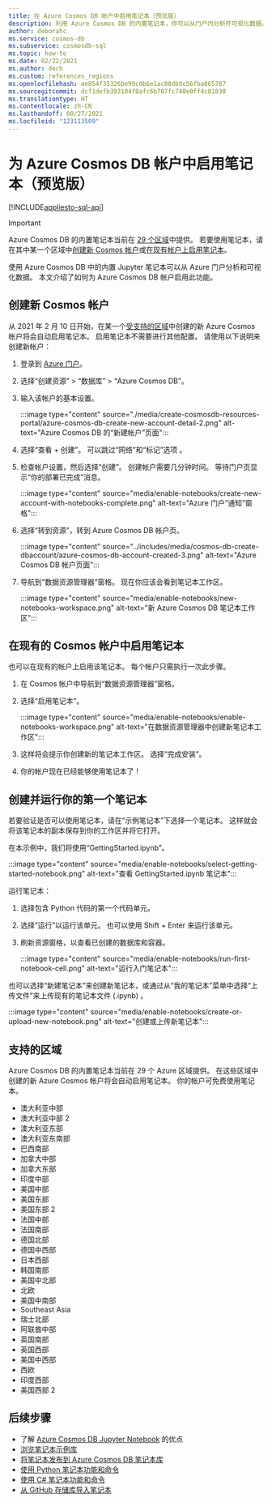 ```yaml
---
title: 在 Azure Cosmos DB 帐户中启用笔记本（预览版）
description: 利用 Azure Cosmos DB 的内置笔记本，你可以从门户内分析并可视化数据。 本文介绍了如何为 Cosmos 帐户启用此功能。
author: deborahc
ms.service: cosmos-db
ms.subservice: cosmosdb-sql
ms.topic: how-to
ms.date: 02/22/2021
ms.author: dech
ms.custom: references_regions
ms.openlocfilehash: ae854f35326be99c0b6e1ac88db9c56fba865787
ms.sourcegitcommit: dcf1defb393104f8afc6b707fc748e0ff4c81830
ms.translationtype: HT
ms.contentlocale: zh-CN
ms.lasthandoff: 08/27/2021
ms.locfileid: "123113509"
---
```

# <a name="enable-notebooks-for-azure-cosmos-db-accounts-preview"></a>为 Azure Cosmos DB 帐户中启用笔记本（预览版）
[!INCLUDE[appliesto-sql-api](../includes/appliesto-sql-api.md)]

> [!IMPORTANT]
> Azure Cosmos DB 的内置笔记本当前在 [29 个区域](#supported-regions)中提供。 若要使用笔记本，请在其中某一个区域中[创建新 Cosmos 帐户](#create-a-new-cosmos-account)或[在现有帐户上启用笔记本](#enable-notebooks-in-an-existing-cosmos-account)。 

使用 Azure Cosmos DB 中的内置 Jupyter 笔记本可以从 Azure 门户分析和可视化数据。 本文介绍了如何为 Azure Cosmos DB 帐户启用此功能。

## <a name="create-a-new-cosmos-account"></a>创建新 Cosmos 帐户
从 2021 年 2 月 10 日开始，在某一个[受支持的区域](#supported-regions)中创建的新 Azure Cosmos 帐户将会自动启用笔记本。 启用笔记本不需要进行其他配置。 请使用以下说明来创建新帐户：
1. 登录到 [Azure 门户](https://portal.azure.com/)。
1. 选择“创建资源” > “数据库” > “Azure Cosmos DB”。
1. 输入该帐户的基本设置。

   :::image type="content" source="./media/create-cosmosdb-resources-portal/azure-cosmos-db-create-new-account-detail-2.png" alt-text="Azure Cosmos DB 的“新建帐户”页面":::

1. 选择“查看 + 创建”。 可以跳过“网络”和“标记”选项 。 
1. 检查帐户设置，然后选择“创建”。 创建帐户需要几分钟时间。 等待门户页显示“你的部署已完成”消息。

   :::image type="content" source="media/enable-notebooks/create-new-account-with-notebooks-complete.png" alt-text="Azure 门户“通知”窗格":::

1. 选择“转到资源”，转到 Azure Cosmos DB 帐户页。

   :::image type="content" source="../includes/media/cosmos-db-create-dbaccount/azure-cosmos-db-account-created-3.png" alt-text="Azure Cosmos DB 帐户页面":::

1. 导航到“数据资源管理器”窗格。 现在你应该会看到笔记本工作区。

    :::image type="content" source="media/enable-notebooks/new-notebooks-workspace.png" alt-text="新 Azure Cosmos DB 笔记本工作区":::

## <a name="enable-notebooks-in-an-existing-cosmos-account"></a>在现有的 Cosmos 帐户中启用笔记本

也可以在现有的帐户上启用该笔记本。 每个帐户只需执行一次此步骤。

1. 在 Cosmos 帐户中导航到“数据资源管理器”窗格。
1. 选择“启用笔记本”。

    :::image type="content" source="media/enable-notebooks/enable-notebooks-workspace.png" alt-text="在数据资源管理器中创建新笔记本工作区":::

1. 这样将会提示你创建新的笔记本工作区。 选择“完成安装”。
1. 你的帐户现在已经能够使用笔记本了！

## <a name="create-and-run-your-first-notebook"></a>创建并运行你的第一个笔记本

若要验证是否可以使用笔记本，请在“示例笔记本”下选择一个笔记本。 这样就会将该笔记本的副本保存到你的工作区并将它打开。

在本示例中，我们将使用“GettingStarted.ipynb”。

:::image type="content" source="media/enable-notebooks/select-getting-started-notebook.png" alt-text="查看 GettingStarted.ipynb 笔记本":::

运行笔记本：
1. 选择包含 Python 代码的第一个代码单元。
1. 选择“运行”以运行该单元。 也可以使用 Shift + Enter 来运行该单元。
1. 刷新资源窗格，以查看已创建的数据库和容器。

    :::image type="content" source="media/enable-notebooks/run-first-notebook-cell.png" alt-text="运行入门笔记本":::

也可以选择“新建笔记本”来创建新笔记本，或通过从“我的笔记本”菜单中选择“上传文件”来上传现有的笔记本文件 (.ipynb)  。 

:::image type="content" source="media/enable-notebooks/create-or-upload-new-notebook.png" alt-text="创建或上传新笔记本":::

## <a name="supported-regions"></a>支持的区域
Azure Cosmos DB 的内置笔记本当前在 29 个 Azure 区域提供。 在这些区域中创建的新 Azure Cosmos 帐户将会自动启用笔记本。 你的帐户可免费使用笔记本。 

- 澳大利亚中部
- 澳大利亚中部 2
- 澳大利亚东部
- 澳大利亚东南部
- 巴西南部
- 加拿大中部
- 加拿大东部
- 印度中部
- 美国中部
- 美国东部
- 美国东部 2
- 法国中部
- 法国南部
- 德国北部
- 德国中西部
- 日本西部
- 韩国南部
- 美国中北部
- 北欧
- 美国中南部
- Southeast Asia
- 瑞士北部
- 阿联酋中部
- 英国南部
- 英国西部
- 美国中西部
- 西欧
- 印度西部
- 美国西部 2

## <a name="next-steps"></a>后续步骤

* 了解 [Azure Cosmos DB Jupyter Notebook](../cosmosdb-jupyter-notebooks.md) 的优点
* [浏览笔记本示例库](https://cosmos.azure.com/gallery.html)
* [将笔记本发布到 Azure Cosmos DB 笔记本库](publish-notebook-gallery.md)
* [使用 Python 笔记本功能和命令](use-python-notebook-features-and-commands.md)
* [使用 C# 笔记本功能和命令](use-csharp-notebook-features-and-commands.md)
* [从 GitHub 存储库导入笔记本](import-github-notebooks.md)
